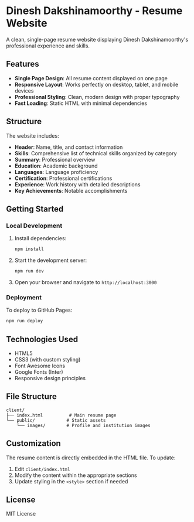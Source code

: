 # Dinesh Dakshinamoorthy - Resume Website

A clean, single-page resume website displaying Dinesh Dakshinamoorthy's professional experience and skills.

## Features

- **Single Page Design**: All resume content displayed on one page
- **Responsive Layout**: Works perfectly on desktop, tablet, and mobile devices
- **Professional Styling**: Clean, modern design with proper typography
- **Fast Loading**: Static HTML with minimal dependencies

## Structure

The website includes:
- **Header**: Name, title, and contact information
- **Skills**: Comprehensive list of technical skills organized by category
- **Summary**: Professional overview
- **Education**: Academic background
- **Languages**: Language proficiency
- **Certification**: Professional certifications
- **Experience**: Work history with detailed descriptions
- **Key Achievements**: Notable accomplishments

## Getting Started

### Local Development

1. Install dependencies:
   ```bash
   npm install
   ```

2. Start the development server:
   ```bash
   npm run dev
   ```

3. Open your browser and navigate to `http://localhost:3000`

### Deployment

To deploy to GitHub Pages:

```bash
npm run deploy
```

## Technologies Used

- HTML5
- CSS3 (with custom styling)
- Font Awesome Icons
- Google Fonts (Inter)
- Responsive design principles

## File Structure

```
client/
├── index.html          # Main resume page
└── public/            # Static assets
    └── images/        # Profile and institution images
```

## Customization

The resume content is directly embedded in the HTML file. To update:

1. Edit `client/index.html`
2. Modify the content within the appropriate sections
3. Update styling in the `<style>` section if needed

## License

MIT License